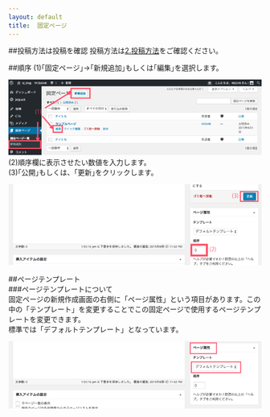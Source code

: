 ```yaml
---
layout: default
title:  固定ページ
---
```


##投稿方法は投稿を確認
投稿方法は[2.投稿方法](https://wckansai2016.github.io/wordpress-document/2.toukou/)をご確認ください。  


##順序
(1)｢固定ページ｣→｢新規追加｣もしくは｢編集｣を選択します。

![固定ページ｣、｢新規追加｣もしくは｢編集｣を選択します。](./images/1.png)
　　
(2)順序欄に表示させたい数値を入力します。  
(3)｢公開｣もしくは、｢更新｣をクリックします。

![順序欄に表示させたい数値を入力し公開もしくは更新します](./images/2.png)


##ページテンプレート  
###ページテンプレートについて  
固定ページの新規作成画面の右側に「ページ属性」という項目があります。この中の「テンプレート」を変更することでこの固定ページで使用するページテンプレートを変更できます。  
標準では「デフォルトテンプレート」となっています。

![ページテンプレート](./images/3.png)